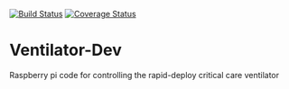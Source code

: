 [![Build Status](https://travis-ci.com/CohenLabPrinceton/Ventilator-Dev.svg?branch=master)](https://travis-ci.com/CohenLabPrinceton/Ventilator-Dev)
[![Coverage Status](https://coveralls.io/repos/github/CohenLabPrinceton/Ventilator-Dev/badge.svg)](https://coveralls.io/github/CohenLabPrinceton/Ventilator-Dev)

# Ventilator-Dev
Raspberry pi code for controlling the rapid-deploy critical care ventilator 

